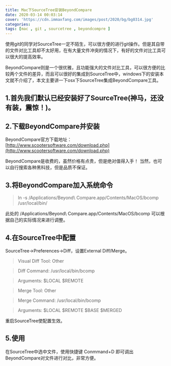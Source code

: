 ```yaml
---
title: Mac下SourceTree安装BeyondCompare
date: 2020-03-14 00:03:14
cover: 'https://cdn.immaxfang.com/images/post/2020/bg/bg0314.jpg'
categories: 
tags: [mac , git , sourcetree , beyondcompre ]
---
```



使用git的同学对SourceTree一定不陌生，可以很方便的进行git操作。但是其自带的文件对比工具却不太好用，在有大量文件冲突的情况下，有好的文件对比工具可以很大的提高效率。

BeyondCompare则是一个很优雅，且功能强大的文件对比工具，可以很方便的比较两个文件的差异，而且可以很好的集成到SourceTree中，windows下的安装本文就不介绍了，本文主要讲一下osx下SourceTree集成BeyondCompare工具。

<!-- more -->

## 1.首先我们默认已经安装好了SourceTree(神马，还没有装，震惊！)。

<!-- more -->   
    
## 2.下载BeyondCompare并安装

BeyondCompare官方下载地址：[http://www.scootersoftware.com/download.php](http://www.scootersoftware.com/download.php)

BeyondCompare是收费的，虽然价格有点贵，但是绝对值得入手！
当然，也可以自行搜索各种黑科技，但是品质不保证。

## 3.将BeyondCompare加入系统命令

> ln -s /Applications/Beyond\ Compare.app/Contents/MacOS/bcomp /usr/local/bin/

此处的 /Applications/Beyond\ Compare.app/Contents/MacOS/bcomp 可以根据自己的实际情况来进行调整。

## 4.在SourceTree中配置

SourceTree->Preferences->Diff，设置External Diff/Merge。

> Visual Diff Tool: Other

> Diff Command:    /usr/local/bin/bcomp

> Arguments:	$LOCAL $REMOTE

> Merge Tool:	Other

> Merge Command:	/usr/local/bin/bcomp

> Arguments:	$LOCAL $REMOTE $BASE $MERGED


重启SourceTree使配置生效。

## 5.使用

在SourceTree中选中文件，使用快捷键 Conmmand+D 即可调出BeyondCompare对文件进行对比，非常方便。




